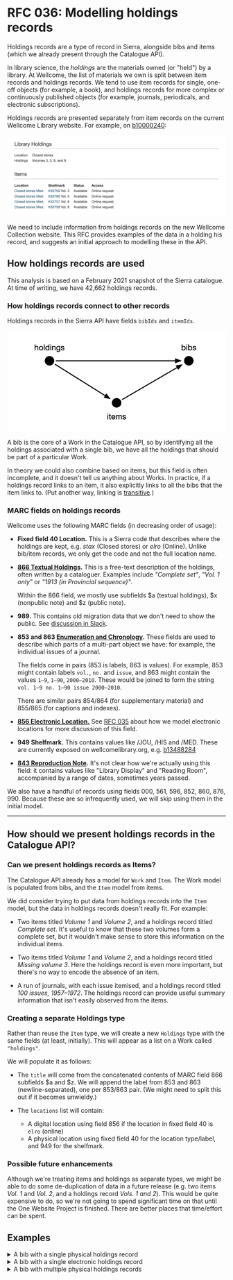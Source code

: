 # RFC 036: Modelling holdings records

Holdings records are a type of record in Sierra, alongside bibs and items (which we already present through the Catalogue API).

In library science, the *holdings* are the materials owned (or "held") by a library.
At Wellcome, the list of materials we own is split between item records and holdings records.
We tend to use item records for single, one-off objects (for example, a book), and holdings records for more complex or continuously published objects (for example, journals, periodicals, and electronic subscriptions).

Holdings records are presented separately from item records on the current Wellcome Library website.
For example, on [b10000240](https://search.wellcomelibrary.org/iii/encore/record/C__Rb1000024?lang=eng):

![Two sections on the library website, one titled "Holdings", the other titled "Items".](library_screenshot.png)

We need to include information from holdings records on the new Wellcome Collection website.
This RFC provides examples of the data in a holding his record, and suggests an initial approach to modelling these in the API.



## How holdings records are used

This analysis is based on a February 2021 snapshot of the Sierra catalogue.
At time of writing, we have 42,662 holdings records.



### How holdings records connect to other records

Holdings records in the Sierra API have fields `bibIds` and `itemIds`.

![A graph with three vertices (bibs, items, holdings). There are arrows from holdings to bibs, holdings to items, and items to bibs.](connections.png)

A bib is the core of a Work in the Catalogue API, so by identifying all the holdings associated with a single bib, we have all the holdings that should be part of a particular Work.

In theory we could also combine based on items, but this field is often incomplete, and it doesn't tell us anything about Works.
In practice, if a holdings record links to an item, it also explicitly links to all the bibs that the item links to.
(Put another way, linking is [transitive](https://en.wikipedia.org/wiki/Transitive_relation).)



### MARC fields on holdings records

Wellcome uses the following MARC fields (in decreasing order of usage):

-   **Fixed field 40 Location.**
    This is a Sierra code that describes where the holdings are kept, e.g. *stax* (Closed stores) or *elro* (Online).
    Unlike bib/item records, we only get the code and not the full location name.

-   **[866 Textual Holdings](https://www.oclc.org/bibformats/en/8xx/866.html).**
    This is a free-text description of the holdings, often written by a cataloguer.
    Examples include *"Complete set"*, *"Vol. 1 only"* or *"1913 (in Provincial sequence)"*.

    Within the 866 field, we mostly use subfields $a (textual holdings), $x (nonpublic note) and $z (public note).

*   **989.**
    This contains old migration data that we don't need to show the public.
    See [discussion in Slack](https://wellcome.slack.com/archives/CGXDT2GSH/p1611746151042100).

*   **853 and 863 [Enumeration and Chronology](https://www.oclc.org/bibformats/en/8xx/84x-87x.html).**
    These fields are used to describe which parts of a multi-part object we have: for example, the individual issues of a journal.

    The fields come in pairs (853 is labels, 863 is values).
    For example, 853 might contain labels `vol.`, `no.` and `issue`, and 863 might contain the values `1–9`, `1–90`, `2000–2010`.
    These would be joined to form the string `vol. 1–9 no. 1–90 issue 2000–2010`.

    There are similar pairs 854/864 (for supplementary material) and 855/865 (for captions and indexes).

*   [**856 Electronic Location.**](https://www.oclc.org/bibformats/en/8xx/856.html)
    See [RFC 035](https://github.com/wellcomecollection/docs/tree/master/rfcs/035-marc-856) about how we model electronic locations for more discussion of this field.

*   **949 Shelfmark.**
    This contains values like /JOU, /HIS and /MED.
    These are currently exposed on wellcomelibrary.org, e.g. [b13488284](https://search.wellcomelibrary.org/iii/encore/record/C__Rb1348828?lang=eng)

*   **[843 Reproduction Note](https://help.oclc.org/Metadata_Services/Local_Holdings_Maintenance/OCLC_MARC_local_holdings_format_and_standards/8xx_fields/843_Reproduction_Note).**
    It's not clear how we're actually using this field: it contains values like "Library Display" and "Reading Room", accompanied by a range of dates, sometimes years passed.

We also have a handful of records using fields 000, 561, 596, 852, 860, 876, 990.
Because these are so infrequently used, we will skip using them in the initial model.

----







## How should we present holdings records in the Catalogue API?

### Can we present holdings records as Items?

The Catalogue API already has a model for `Work` and `Item`.
The Work model is populated from bibs, and the `Item` model from items.

We did consider trying to put data from holdings records into the `Item` model, but the data in holdings records doesn't really fit.
For example:

-   Two items titled *Volume 1* and *Volume 2*, and a holdings record titled *Complete set*.
    It's useful to know that these two volumes form a complete set, but it wouldn't make sense to store this information on the individual items.

-   Two items titled *Volume 1* and *Volume 2*, and a holdings record titled *Missing volume 3*.
    Here the holdings record is even more important, but there's no way to encode the absence of an item.

-   A run of journals, with each issue itemised, and a holdings record titled *100 issues, 1957–1972*.
    The holdings record can provide useful summary information that isn't easily observed from the items.

### Creating a separate Holdings type

Rather than reuse the `Item` type, we will create a new `Holdings` type with the same fields (at least, initially).
This will appear as a list on a Work called `"holdings"`.

We will populate it as follows:

*   The `title` will come from the concatenated contents of MARC field 866 subfields $a and $z.
    We will append the label from 853 and 863 (newline-separated), one per 853/863 pair.
    (We might need to split this out if it becomes unwieldy.)

*   The `locations` list will contain:

    *   A digital location using field 856 if the location in fixed field 40 is `elro` (online)
    *   A physical location using fixed field 40 for the location type/label, and 949 for the shelfmark.

### Possible future enhancements

Although we're treating items and holdings as separate types, we might be able to do some de-duplication of data in a future release (e.g. two items *Vol. 1* and *Vol. 2*, and a holdings record *Vols. 1 and 2*).
This would be quite expensive to do, so we're not going to spend significant time on that until the One Website Project is finished.
There are better places that time/effort can be spent.



## Examples

<details>
<summary>A bib with a single physical holdings record</summary>

b10032538 (<a href="https://search.wellcomelibrary.org/iii/encore/record/C__Rb1003253?marcData=Y&lang=eng">Library</a>/<a href="https://api.wellcomecollection.org/catalogue/v2/works/esstapc9?include=items">API</a>)

```json
{
  "type": "Work",
  "id": "esstapc9",
  "holdings": [
    {
      "identifiers": [
        {
          "identifierType": {"id": "sierra-system-number", "label": "Sierra system number", "type": "IdentifierType"},
          "value": "1063290"
        }
      ]
      "title": "Vol. 1-7",
      "locations": [
        {
          "locationType": {
            "id": "closed-stores",
            "label": "Closed stores",
            "type": "LocationType"
          },
          "label": "Closed stores",
          "type": "Location"
        }
      ],
      "type": "Holdings"
    }
  ],
  …
}
```

</details>

<details>
<summary>A bib with a single electronic holdings record</summary>

b10035370 (<a href="https://search.wellcomelibrary.org/iii/encore/record/C__Rb1003537?lang=eng">Library</a>/<a href="https://api.wellcomecollection.org/catalogue/v2/works/fjuk8v9k?include=items">API</a>)

```json
{
  "type": "Work",
  "id": "fjuk8v9k",
  "holdings": [
    {
      "locations": [
        {
          "locationType": {
            "id": "online-resource",
            "label": "Online resource",
            "type": "LocationType"
          },
          "accessConditions": [
            {
              "accessStatus": {
                "id": "licensed-resources",
                "label": "Licensed resources",
                "type": "AccessStatus"
              },
              "type": "AccessCondition"
            }
          ],
          "linkText": "View this e-book",
          "url": "http://ark.cdlib.org/ark:/13030/ft0d5n99m0/",
          "type": "Location"
        }
      ],
      "type": "Holdings"
    }
  ],
  …
}
```

</details>

<details>
<summary>A bib with multiple physical holdings records</summary>

b11514176 (<a href="https://search.wellcomelibrary.org/iii/encore/record/C__Rb1151417?lang=eng">Library</a>/<a href="https://api.wellcomecollection.org/catalogue/v2/works/jpwt378k?include=items">API</a>)

```json
{
  "type": "Work",
  "id": "jpwt378k",
  "holdings": [
    {
      "title": "Vol. 6 wanting.",
      "locations": [
        {
          "locationType": {
            "id": "closed-stores",
            "label": "Closed stores",
            "type": "LocationType"
          },
          "label": "Closed stores",
          "type": "Location"
        }
      ],
      "type": "Holdings"
    },
    {
      "title": "Vol. 3 only",
      "locations": [
        {
          "locationType": {
            "id": "closed-stores",
            "label": "Closed stores",
            "type": "LocationType"
          },
          "label": "Closed stores",
          "type": "Location"
        }
      ],
      "type": "Holdings"
    }
  ],
  …
}
```

</details>
